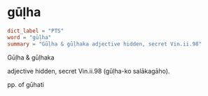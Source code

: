 # gūḷha

``` toml
dict_label = "PTS"
word = "gūḷha"
summary = "Gūḷha & gūḷhaka adjective hidden, secret Vin.ii.98"
```

Gūḷha & gūḷhaka

adjective hidden, secret Vin.ii.98 (gūḷha\-ko salākagāho).

pp. of gūhati

